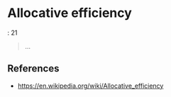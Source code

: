 # Allocative efficiency

: 21

> …
> 

## References

- https://en.wikipedia.org/wiki/Allocative_efficiency